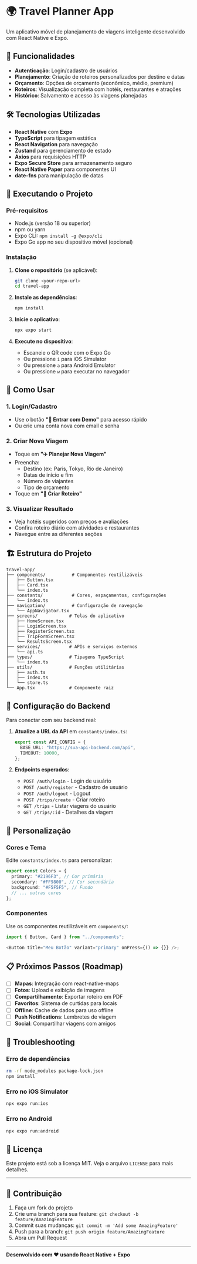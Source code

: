 # 🌍 Travel Planner App

Um aplicativo móvel de planejamento de viagens inteligente desenvolvido com React Native e Expo.

## 🚀 Funcionalidades

- **Autenticação**: Login/cadastro de usuários
- **Planejamento**: Criação de roteiros personalizados por destino e datas
- **Orçamento**: Opções de orçamento (econômico, médio, premium)
- **Roteiros**: Visualização completa com hotéis, restaurantes e atrações
- **Histórico**: Salvamento e acesso às viagens planejadas

## 🛠️ Tecnologias Utilizadas

- **React Native** com **Expo**
- **TypeScript** para tipagem estática
- **React Navigation** para navegação
- **Zustand** para gerenciamento de estado
- **Axios** para requisições HTTP
- **Expo Secure Store** para armazenamento seguro
- **React Native Paper** para componentes UI
- **date-fns** para manipulação de datas

## 📱 Executando o Projeto

### Pré-requisitos

- Node.js (versão 18 ou superior)
- npm ou yarn
- Expo CLI: `npm install -g @expo/cli`
- Expo Go app no seu dispositivo móvel (opcional)

### Instalação

1. **Clone o repositório** (se aplicável):

   ```bash
   git clone <your-repo-url>
   cd travel-app
   ```

2. **Instale as dependências**:

   ```bash
   npm install
   ```

3. **Inicie o aplicativo**:

   ```bash
   npx expo start
   ```

4. **Execute no dispositivo**:
   - Escaneie o QR code com o Expo Go
   - Ou pressione `i` para iOS Simulator
   - Ou pressione `a` para Android Emulator
   - Ou pressione `w` para executar no navegador

## 🎯 Como Usar

### 1. Login/Cadastro

- Use o botão **"🚀 Entrar com Demo"** para acesso rápido
- Ou crie uma conta nova com email e senha

### 2. Criar Nova Viagem

- Toque em **"✈️ Planejar Nova Viagem"**
- Preencha:
  - Destino (ex: Paris, Tokyo, Rio de Janeiro)
  - Datas de início e fim
  - Número de viajantes
  - Tipo de orçamento
- Toque em **"🎯 Criar Roteiro"**

### 3. Visualizar Resultado

- Veja hotéis sugeridos com preços e avaliações
- Confira roteiro diário com atividades e restaurantes
- Navegue entre as diferentes seções

## 🏗️ Estrutura do Projeto

```
travel-app/
├── components/          # Componentes reutilizáveis
│   ├── Button.tsx
│   ├── Card.tsx
│   └── index.ts
├── constants/           # Cores, espaçamentos, configurações
│   └── index.ts
├── navigation/          # Configuração de navegação
│   └── AppNavigator.tsx
├── screens/            # Telas do aplicativo
│   ├── HomeScreen.tsx
│   ├── LoginScreen.tsx
│   ├── RegisterScreen.tsx
│   ├── TripFormScreen.tsx
│   └── ResultsScreen.tsx
├── services/           # APIs e serviços externos
│   └── api.ts
├── types/              # Tipagens TypeScript
│   └── index.ts
├── utils/              # Funções utilitárias
│   ├── auth.ts
│   ├── index.ts
│   └── store.ts
└── App.tsx             # Componente raiz
```

## 🔧 Configuração do Backend

Para conectar com seu backend real:

1. **Atualize a URL da API** em `constants/index.ts`:

   ```typescript
   export const API_CONFIG = {
     BASE_URL: "https://sua-api-backend.com/api",
     TIMEOUT: 10000,
   };
   ```

2. **Endpoints esperados**:
   - `POST /auth/login` - Login de usuário
   - `POST /auth/register` - Cadastro de usuário
   - `POST /auth/logout` - Logout
   - `POST /trips/create` - Criar roteiro
   - `GET /trips` - Listar viagens do usuário
   - `GET /trips/:id` - Detalhes da viagem

## 🎨 Personalização

### Cores e Tema

Edite `constants/index.ts` para personalizar:

```typescript
export const Colors = {
  primary: "#2196F3", // Cor primária
  secondary: "#FF9800", // Cor secundária
  background: "#F5F5F5", // Fundo
  // ... outras cores
};
```

### Componentes

Use os componentes reutilizáveis em `components/`:

```typescript
import { Button, Card } from "../components";

<Button title="Meu Botão" variant="primary" onPress={() => {}} />;
```

## 📋 Próximos Passos (Roadmap)

- [ ] **Mapas**: Integração com react-native-maps
- [ ] **Fotos**: Upload e exibição de imagens
- [ ] **Compartilhamento**: Exportar roteiro em PDF
- [ ] **Favoritos**: Sistema de curtidas para locais
- [ ] **Offline**: Cache de dados para uso offline
- [ ] **Push Notifications**: Lembretes de viagem
- [ ] **Social**: Compartilhar viagens com amigos

## 🐛 Troubleshooting

### Erro de dependências

```bash
rm -rf node_modules package-lock.json
npm install
```

### Erro no iOS Simulator

```bash
npx expo run:ios
```

### Erro no Android

```bash
npx expo run:android
```

## 📄 Licença

Este projeto está sob a licença MIT. Veja o arquivo `LICENSE` para mais detalhes.

---

## 🤝 Contribuição

1. Faça um fork do projeto
2. Crie uma branch para sua feature: `git checkout -b feature/AmazingFeature`
3. Commit suas mudanças: `git commit -m 'Add some AmazingFeature'`
4. Push para a branch: `git push origin feature/AmazingFeature`
5. Abra um Pull Request

---

**Desenvolvido com ❤️ usando React Native + Expo**
